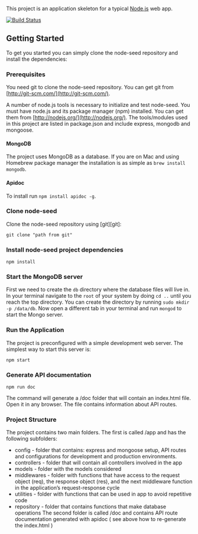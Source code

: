 This project is an application skeleton for a typical [Node.js](https://nodejs.org/) web app.

[![Build Status](https://travis-ci.org/FortechRomania/node-starter.svg?branch=master)](https://travis-ci.org/FortechRomania/node-starter)

## Getting Started
To get you started you can simply clone the node-seed repository and install the dependencies:

### Prerequisites
You need git to clone the node-seed repository. You can get git from
[http://git-scm.com/](http://git-scm.com/).

A number of node.js tools is necessary to initialize and test node-seed. You must have node.js and its package manager (npm) installed. You can get them from  [http://nodejs.org/](http://nodejs.org/). The tools/modules used in this project are listed in package.json and include express, mongodb and mongoose.

#### MongoDB
The project uses MongoDB as a database. If you are on Mac and using Homebrew package manager the installation is as simple as `brew install mongodb`.

#### Apidoc
To install run `npm install apidoc -g`.


### Clone node-seed
Clone the node-seed repository using [git][git]:

    git clone "path from git"

### Install node-seed project dependencies

    npm install

### Start the MongoDB server
First we need to create the `db` directory where the database files will live in. In your terminal navigate to the `root` of your system by doing `cd ..` until you reach the top directory. You can create the directory by running `sudo mkdir -p /data/db`. Now open a different tab in your terminal and run `mongod` to start the Mongo server.

### Run the Application

The project is preconfigured with a simple development web server. The simplest way to start this server is:

    npm start

### Generate API documentation

    npm run doc

The command will generate a /doc folder that will contain an index.html file. Open it in any browser. The file contains information about API routes.

### Project Structure

The project contains two main folders.
The first is called /app and has the following subfolders:

 * config - folder that contains: express and mongoose setup, API routes and configurations for development and production environments.
 * controllers - folder that will contain all controllers involved in the app
 * models - folder with the models considered
 * middlewares - folder with functions that have access to the request object (req), the response object (res), and the next middleware function in the application’s request-response cycle
 * utilities - folder with functions that can be used in app to avoid repetitive code
 * repository - folder that contains functions that make database operations
The second folder is called /doc and contains API route documentation generated with apidoc ( see above how to re-generate the index.html )
